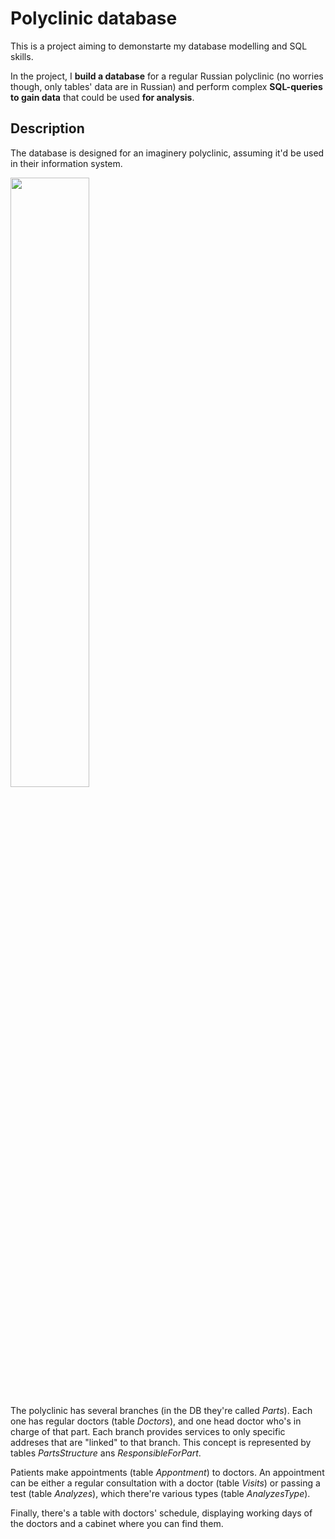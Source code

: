 # Polyclinic database
This is a project aiming to demonstarte my database modelling and SQL skills.

In the project, I **build a database** for a regular Russian polyclinic (no worries though, only tables' data are in Russian) and perform complex **SQL-queries to gain data** that could be used **for analysis**.

## Description
The database is designed for an imaginery polyclinic, assuming it'd be used in their information system. 

<img align="center" src="https://github.com/Azidalus/Polyclinic-database/assets/93527942/8f7a9362-f97d-4b87-9c27-1e4b03a6955b" width=50% height=50%>

The polyclinic has several branches (in the DB they're called *Parts*). Each one has regular doctors (table *Doctors*), and one head doctor who's in charge of that part. Each branch provides services to only specific addreses that are "linked" to that branch. This concept is represented by tables *PartsStructure* ans *ResponsibleForPart*. 

Patients make appointments (table *Appontment*) to doctors. An appointment can be either a regular consultation with a doctor (table *Visits*) or passing a test (table *Analyzes*), which there're various types (table *AnalyzesType*). 

Finally, there's a table with doctors' schedule, displaying working days of the doctors and a cabinet where you can find them.


